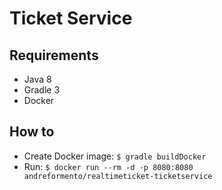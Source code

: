 # Ticket Service

## Requirements

- Java 8
- Gradle 3
- Docker

## How to

- Create Docker image: `$ gradle buildDocker`
- Run: `$ docker run --rm -d -p 8080:8080 andreformento/realtimeticket-ticketservice`
